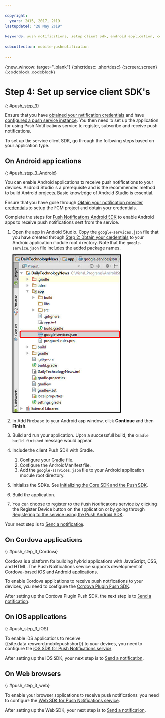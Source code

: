 ```yaml
---

copyright:
  years: 2015, 2017, 2019
lastupdated: "28 May 2019"

keywords: push notifications, setup client sdk, android application, cordova application, iOS application, web browser

subcollection: mobile-pushnotification

---
```


{:new_window: target="_blank"}
{:shortdesc: .shortdesc}
{:screen:.screen}
{:codeblock:.codeblock}

# Step 4: Set up service client SDK's
{: #push_step_3}

Ensure that you have [obtained your notification credentials](https://cloud.ibm.com/docs/services/mobilepush?topic=mobile-pushnotification-push_step_1) and have [configured a push service instance](https://cloud.ibm.com/docs/services/mobilepush?topic=mobile-pushnotification-push_step_2). You then need to set up the application for using Push Notifications service to register, subscribe and receive push notifications. 

To set up the service client SDK, go through the following steps based on your application type.

## On Android applications
{: #push_step_3_Android}

You can enable Android applications to receive push notifications to your devices. Android Studio is a prerequisite and is the recommended method to build Android projects. Basic knowledge of Android Studio is essential.

Ensure that you have gone through [Obtain your notification provider credentials](https://cloud.ibm.com/docs/services/mobilepush?topic=mobile-pushnotification-push_step_1) to setup the FCM project and obtain your credentials.

Complete the steps for [Push Notifications Android SDK](https://github.com/ibm-bluemix-mobile-services/bms-clientsdk-android-push/tree/Doc) to enable Android apps to receive push notifications sent from the service. 

1. Open the app in Android Studio. Copy the `google-services.json` file that you have created through [Step 2: Obtain your credentials](https://cloud.ibm.com/docs/services/mobilepush?topic=mobile-pushnotification-push_step_1) to your Android application module root directory. Note that the `google-service.json` file includes the added package names.

    ![Adding the json file to the root directory of your application](images/FCM_7.jpg)

2. In Add Firebase to your Android app window, click **Continue** and then **Finish**. 
3. Build and run your application. Upon a successfull build, the `Gradle build finished` message would appear.
4. Include the client Push SDK with Gradle.
	1. Configure your [Gradle](https://github.com/ibm-bluemix-mobile-services/bms-clientsdk-android-push/tree/Doc#configure-gradle) file. 
	2. Configure the [AndroidManifest](https://github.com/ibm-bluemix-mobile-services/bms-clientsdk-android-push/tree/Doc#configure-androidmanifest) file.
	3. Add the `google-services.json` file to your Android application module root directory.
5. Initialize the SDKs. See [Initializing the Core SDK and the Push SDK](https://github.com/ibm-bluemix-mobile-services/bms-clientsdk-android-push/tree/Doc#initializing-the-core-sdk-and-the-push-sdk).
6. Build the application.
7. You can choose to register to the Push Notifications service by clicking the Register Device button on the application or by going through [Registering to the service using the Push Android SDK](https://github.com/ibm-bluemix-mobile-services/bms-clientsdk-android-push/tree/Doc#register-to-push-notifications-ervice).

Your next step is to [Send a notification](https://cloud.ibm.com/docs/services/mobilepush?topic=mobile-pushnotification-push_step_4).


## On Cordova applications
{: #push_step_3_Cordova}

Cordova is a platform for building hybrid applications with JavaScript, CSS, and HTML. The Push Notifications service supports development of Cordova-based iOS and Android applications.

To enable Cordova applications to receive push notifications to your devices, you need to configure the [Cordova Plugin Push SDK](https://github.com/ibm-bluemix-mobile-services/bms-clientsdk-cordova-plugin-push/tree/Doc#ios-app).

After setting up the Cordova Plugin Push SDK, the next step is to [Send a notification](https://cloud.ibm.com/docs/services/mobilepush?topic=mobile-pushnotification-push_step_4).


## On iOS applications
{: #push_step_3_iOS}

To enable iOS applications to receive {{site.data.keyword.mobilepushshort}} to your devices, you need to configure the [iOS SDK for Push Notifications service](https://github.com/ibm-bluemix-mobile-services/bms-clientsdk-swift-push/tree/Doc#setup-client-application). 

After setting up the iOS SDK, your next step is to [Send a notification](https://cloud.ibm.com/docs/services/mobilepush?topic=mobile-pushnotification-push_step_4).


## On Web browsers
{: #push_step_3_web}

To enable your browser applications to receive push notifications, you need to configure the [Web SDK for Push Notifications service](https://github.com/ibm-bluemix-mobile-services/bms-clientsdk-javascript-webpush/blob/Doc/README.md).

After setting up the Web SDK, your next step is to [Send a notification](https://cloud.ibm.com/docs/services/mobilepush?topic=mobile-pushnotification-push_step_4).

